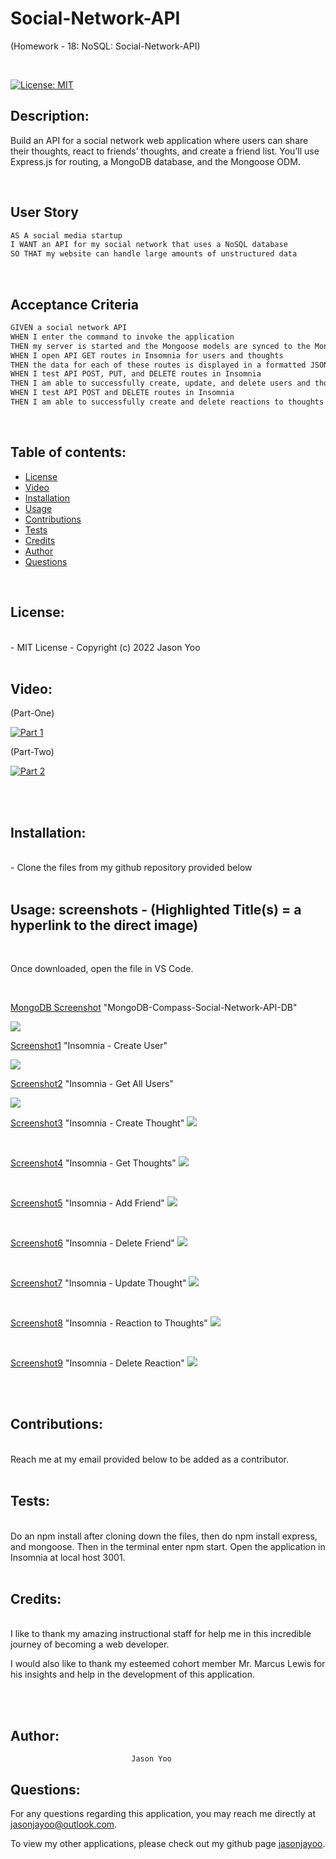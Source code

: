 # Social-Network-API

(Homework - 18: NoSQL: Social-Network-API)


<br>

[![License: MIT](https://img.shields.io/badge/License-MIT-blue.svg)](https://opensource.org/licenses/MIT)
  

## Description:

Build an API for a social network web application where users can share their thoughts, react to friends’ thoughts, and create a friend list. You’ll use Express.js for routing, a MongoDB database, and the Mongoose ODM.

<br>

## User Story

```md
AS A social media startup
I WANT an API for my social network that uses a NoSQL database
SO THAT my website can handle large amounts of unstructured data
```

<br>

## Acceptance Criteria

```md
GIVEN a social network API
WHEN I enter the command to invoke the application
THEN my server is started and the Mongoose models are synced to the MongoDB database
WHEN I open API GET routes in Insomnia for users and thoughts
THEN the data for each of these routes is displayed in a formatted JSON
WHEN I test API POST, PUT, and DELETE routes in Insomnia
THEN I am able to successfully create, update, and delete users and thoughts in my database
WHEN I test API POST and DELETE routes in Insomnia
THEN I am able to successfully create and delete reactions to thoughts and add and remove friends to a user’s friend list
```
<br>

## Table of contents:

  * [License](#license)
  * [Video](#video)
  * [Installation](#installation)
  * [Usage](#usage)
  * [Contributions](#contributions)
  * [Tests](#tests)
  * [Credits](#credits)
  * [Author](#author)
  * [Questions](#questions)

<br>
  
## License:
<br>
      -  MIT License - Copyright (c) 2022 Jason Yoo

<br>
<br>

## Video:

(Part-One)

[![Part 1](images/youtubescreenshot.png)](https://youtu.be/35Dn1T9RW0s) 

(Part-Two)

[![Part 2](images/youtubescreenshot2.png)](https://youtu.be/JQIym2oGUz4) 
  
  
<br> 
<br>

## Installation:
<br>
      -  Clone the files from my github repository provided below

<br>
<br>
  
## Usage: screenshots - (Highlighted Title(s) = a hyperlink to the direct image)

<br>

Once downloaded, open the file in VS Code.

<br>
  
[MongoDB Screenshot](images/Screenshotmongodb.png)  "MongoDB-Compass-Social-Network-API-DB"

<img src="images/Screenshotmongodb.png">

<br>

[Screenshot1](images/Screenshot1.png)  "Insomnia - Create User"

<img src="images/Screenshot1.png">

<br>

[Screenshot2](images/Screenshot2.png)  "Insomnia - Get All Users"

<img src="images/Screenshot2.png">

<br>

[Screenshot3](images/Screenshot3.png)  "Insomnia - Create Thought"
<img src="images/Screenshot3.png">

<br>

[Screenshot4](images/Screenshot4.png)  "Insomnia - Get Thoughts"
<img src="images/Screenshot4.png">

<br>

[Screenshot5](images/Screenshot5.png)  "Insomnia - Add Friend"
<img src="images/Screenshot5.png">

<br>

[Screenshot6](images/Screenshot6.png)  "Insomnia - Delete Friend"
<img src="images/Screenshot6.png">

<br>

[Screenshot7](images/Screenshot7.png)  "Insomnia - Update Thought"
<img src="images/Screenshot7.png">

<br>

[Screenshot8](images/Screenshot8.png)  "Insomnia - Reaction to Thoughts"
<img src="images/Screenshot8.png">

<br>

[Screenshot9](images/Screenshot9.png)  "Insomnia - Delete Reaction"
<img src="images/Screenshot9.png">

<br>
<br>

  
## Contributions:
<br>
Reach me at my email provided below to be added as a contributor.

<br>
<br>
  
## Tests: 
<br>
Do an npm install after cloning down the files, then do npm install express, and mongoose. Then in the terminal enter npm start. Open the application in Insomnia at local host 3001. 
  
<br>
<br>

## Credits:
<br>
I like to thank my amazing instructional staff for help me in this incredible journey of becoming a web developer.

I would also like to thank my esteemed cohort member Mr. Marcus Lewis for his insights and help in the development of this application.

<br>
<br>

## Author:
                               Jason Yoo
  

## Questions:
  For any questions regarding this application, you may reach me directly at jasonjayoo@outlook.com.

  To view my other applications, please check out my github page [jasonjayoo](https://github.com/jasonjayoo).

